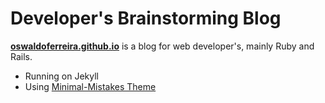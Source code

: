# Developer's Brainstorming Blog

**[oswaldoferreira.github.io](http://oswaldoferreira.github.io)** is a blog for web developer's, mainly Ruby and Rails.

- Running on Jekyll
- Using [Minimal-Mistakes Theme](http://mmistakes.github.io/minimal-mistakes)
